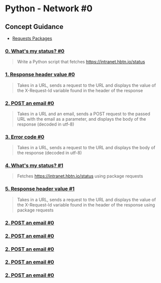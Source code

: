 # Python - Network #0
## Concept Guidance
* [Requests Packages](https://2.python-requests.org//en/master/)
### [0. What's my status? #0](./0-hbtn_status.py)
> Write a Python script that fetches https://intranet.hbtn.io/status
### [1. Response header value #0 ](./1-hbtn_header.py)
> Takes in a URL, sends a request to the URL and displays the value of the X-Request-Id variable found in the header of the response
### [2. POST an email #0](./2-post_email.py)
> Takes in a URL and an email, sends a POST request to the passed URL with the email as a parameter, and displays the body of the response (decoded in utf-8)
### [3. Error code #0](./3-error_code.py)
> Takes in a URL, sends a request to the URL and displays the body of the response (decoded in utf-8)
### [4. What's my status? #1](./4-hbtn_status.py)
> Fetches https://intranet.hbtn.io/status using package requests
### [5. Response header value #1](./5-hbtn_header.py)
> Takes in a URL, sends a request to the URL and displays the value of the X-Request-Id variable found in the header of the response using package requests
### [2. POST an email #0](./2-post_email.py)
### [2. POST an email #0](./2-post_email.py)
### [2. POST an email #0](./2-post_email.py)
### [2. POST an email #0](./2-post_email.py)
### [2. POST an email #0](./2-post_email.py)
